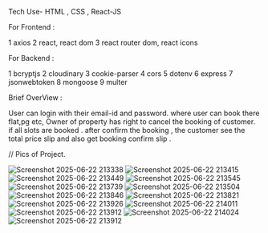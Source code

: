 Tech Use- HTML , CSS , React-JS



For Frontend :

1  axios 
2  react, react dom
3  react router dom, react icons

For Backend :


1  bcryptjs
2  cloudinary
3  cookie-parser
4  cors
5  dotenv
6  express
7  jsonwebtoken
8  mongoose
9  multer



Brief OverView :


User can login with their email-id and password. where user can book there flat,pg etc, Owner of property has right to cancel the booking of customer.
if all slots are booked . after confirm the booking , the customer see the total price slip and also get booking confirm slip .


// Pics of Project.


![Screenshot 2025-06-22 213338](https://github.com/user-attachments/assets/76bcb59e-1363-46dc-babc-f4394cfa2f83)
![Screenshot 2025-06-22 213415](https://github.com/user-attachments/assets/cc37ddee-dbb0-4a7d-a7b0-3c82eb4703c5)
![Screenshot 2025-06-22 213449](https://github.com/user-attachments/assets/4fd9db04-5328-4fd9-a9e0-2744b9c8c75e)
![Screenshot 2025-06-22 213545](https://github.com/user-attachments/assets/240ce5cd-5dd4-4d50-ab93-4f8b20343b2d)
![Screenshot 2025-06-22 213739](https://github.com/user-attachments/assets/78da6ce3-9630-4928-88f2-ab4e97bd1cd3)
![Screenshot 2025-06-22 213504](https://github.com/user-attachments/assets/b68b0f91-5820-406f-974e-15a76ad01643)
![Screenshot 2025-06-22 213846](https://github.com/user-attachments/assets/88bf7491-6509-4123-b134-1c60ea3d64f4)
![Screenshot 2025-06-22 213821](https://github.com/user-attachments/assets/5ca38770-aa89-4d0f-b9a5-a6a102b576d6)
![Screenshot 2025-06-22 213926](https://github.com/user-attachments/assets/57afcb9c-d9f4-4e98-8fd0-af26dc30f1d0)
![Screenshot 2025-06-22 214011](https://github.com/user-attachments/assets/f592efd9-dc83-41ba-b4e8-74b8530d6819)
![Screenshot 2025-06-22 213912](https://github.com/user-attachments/assets/3faae745-4b08-4c00-b7c4-cb4b5557d148)
![Screenshot 2025-06-22 214024](https://github.com/user-attachments/assets/d113d59b-b01f-493e-8ddf-e5e5e668e450)
![Screenshot 2025-06-22 213912](https://github.com/user-attachments/assets/90f99d13-90b6-4bca-9050-6a894af749bd)

















